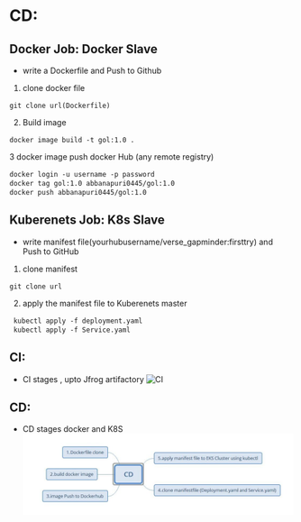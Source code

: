# CD:
 ## Docker Job: Docker Slave 
  * write a Dockerfile and Push to Github 
   1. clone docker file 
   ```
   git clone url(Dockerfile)
   ```
   2. Build image 
   ```
   docker image build -t gol:1.0 .
   ```
   3 docker image push docker Hub (any remote registry)
   ```
   docker login -u username -p password
   docker tag gol:1.0 abbanapuri0445/gol:1.0
   docker push abbanapuri0445/gol:1.0 
   ```
 ## Kuberenets Job: K8s Slave
   * write manifest file(yourhubusername/verse_gapminder:firsttry) and Push to GitHub
   1. clone manifest 
   ```
   git clone url
   ```
   2. apply the manifest file to Kuberenets master
   ```
    kubectl apply -f deployment.yaml
    kubectl apply -f Service.yaml
   ```

## CI:
 * CI stages , upto Jfrog artifactory
![CI](./CI-CD-stages.jpg)
## CD:
 * CD stages docker and K8S
![CD](./CD.jpg)